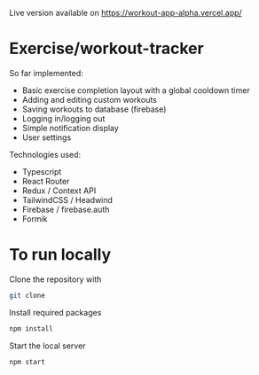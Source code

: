 Live version available on https://workout-app-alpha.vercel.app/

# Exercise/workout-tracker


So far implemented: 
- Basic exercise completion layout with a global cooldown timer
- Adding and editing custom workouts 
- Saving workouts to database (firebase)
- Logging in/logging out
- Simple notification display
- User settings

Technologies used:
- Typescript
- React Router
- Redux / Context API
- TailwindCSS / Headwind
- Firebase / firebase.auth
- Formik

# To run locally
Clone the repository with 

```bash
git clone
```

Install required packages
```bash
npm install
```

Start the local server
```bash
npm start
```


